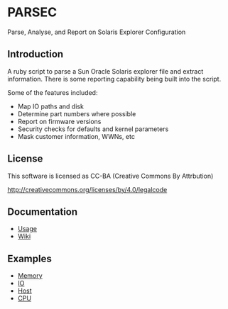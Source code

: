 PARSEC
======

Parse, Analyse, and Report on Solaris Explorer Configuration

Introduction
------------

A ruby script to parse a Sun Oracle Solaris explorer file and extract information.
There is some reporting capability being built into the script.

Some of the features included:

- Map IO paths and disk
- Determine part numbers where possible
- Report on firmware versions
- Security checks for defaults and kernel parameters
- Mask customer information, WWNs, etc

License
-------

This software is licensed as CC-BA (Creative Commons By Attrbution)

http://creativecommons.org/licenses/by/4.0/legalcode


Documentation
-------------

- [Usage](https://github.com/richardatlateralblast/parsec/wiki/2.-Usage)
- [Wiki](https://github.com/richardatlateralblast/parsec/wiki)

Examples
--------

- [Memory](https://github.com/richardatlateralblast/parsec/wiki/3.1-Memory)
- [IO](https://github.com/richardatlateralblast/parsec/wiki/3.2-IO)
- [Host](https://github.com/richardatlateralblast/parsec/wiki/3.3-Host)
- [CPU](https://github.com/richardatlateralblast/parsec/wiki/3.4-CPU)






